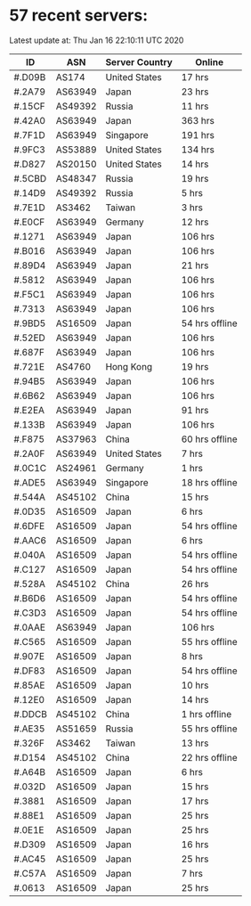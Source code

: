 # 57 recent servers:

Latest update at: Thu Jan 16 22:10:11 UTC 2020

| ID | ASN | Server Country | Online |
| -- | --- | -------------- | ------ |
| #.D09B | AS174 | United States | 17 hrs |
| #.2A79 | AS63949 | Japan | 23 hrs |
| #.15CF | AS49392 | Russia | 11 hrs |
| #.42A0 | AS63949 | Japan | 363 hrs |
| #.7F1D | AS63949 | Singapore | 191 hrs |
| #.9FC3 | AS53889 | United States | 134 hrs |
| #.D827 | AS20150 | United States | 14 hrs |
| #.5CBD | AS48347 | Russia | 19 hrs |
| #.14D9 | AS49392 | Russia | 5 hrs |
| #.7E1D | AS3462 | Taiwan | 3 hrs |
| #.E0CF | AS63949 | Germany | 12 hrs |
| #.1271 | AS63949 | Japan | 106 hrs |
| #.B016 | AS63949 | Japan | 106 hrs |
| #.89D4 | AS63949 | Japan | 21 hrs |
| #.5812 | AS63949 | Japan | 106 hrs |
| #.F5C1 | AS63949 | Japan | 106 hrs |
| #.7313 | AS63949 | Japan | 106 hrs |
| #.9BD5 | AS16509 | Japan | 54 hrs offline |
| #.52ED | AS63949 | Japan | 106 hrs |
| #.687F | AS63949 | Japan | 106 hrs |
| #.721E | AS4760 | Hong Kong | 19 hrs |
| #.94B5 | AS63949 | Japan | 106 hrs |
| #.6B62 | AS63949 | Japan | 106 hrs |
| #.E2EA | AS63949 | Japan | 91 hrs |
| #.133B | AS63949 | Japan | 106 hrs |
| #.F875 | AS37963 | China | 60 hrs offline |
| #.2A0F | AS63949 | United States | 7 hrs |
| #.0C1C | AS24961 | Germany | 1 hrs |
| #.ADE5 | AS63949 | Singapore | 18 hrs offline |
| #.544A | AS45102 | China | 15 hrs |
| #.0D35 | AS16509 | Japan | 6 hrs |
| #.6DFE | AS16509 | Japan | 54 hrs offline |
| #.AAC6 | AS16509 | Japan | 6 hrs |
| #.040A | AS16509 | Japan | 54 hrs offline |
| #.C127 | AS16509 | Japan | 54 hrs offline |
| #.528A | AS45102 | China | 26 hrs |
| #.B6D6 | AS16509 | Japan | 54 hrs offline |
| #.C3D3 | AS16509 | Japan | 54 hrs offline |
| #.0AAE | AS63949 | Japan | 106 hrs |
| #.C565 | AS16509 | Japan | 55 hrs offline |
| #.907E | AS16509 | Japan | 8 hrs |
| #.DF83 | AS16509 | Japan | 54 hrs offline |
| #.85AE | AS16509 | Japan | 10 hrs |
| #.12E0 | AS16509 | Japan | 14 hrs |
| #.DDCB | AS45102 | China | 1 hrs offline |
| #.AE35 | AS51659 | Russia | 55 hrs offline |
| #.326F | AS3462 | Taiwan | 13 hrs |
| #.D154 | AS45102 | China | 22 hrs offline |
| #.A64B | AS16509 | Japan | 6 hrs |
| #.032D | AS16509 | Japan | 15 hrs |
| #.3881 | AS16509 | Japan | 17 hrs |
| #.88E1 | AS16509 | Japan | 25 hrs |
| #.0E1E | AS16509 | Japan | 25 hrs |
| #.D309 | AS16509 | Japan | 16 hrs |
| #.AC45 | AS16509 | Japan | 25 hrs |
| #.C57A | AS16509 | Japan | 7 hrs |
| #.0613 | AS16509 | Japan | 25 hrs |

